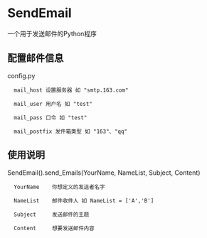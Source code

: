 # SendEmail #

一个用于发送邮件的Python程序

## 配置邮件信息

config.py

      mail_host 设置服务器 如 "smtp.163.com"
  
      mail_user 用户名 如 "test"
  
      mail_pass 口令 如 "test"
  
      mail_postfix 发件箱类型 如 "163"、"qq"

## 使用说明
      
SendEmail().send_Emails(YourName, NameList, Subject, Content)
      
      YourName    你想定义的发送者名字
      
      NameList    邮件收件人 如 NameList = ['A','B']
      
      Subject     发送邮件的主题
      
      Content     想要发送邮件内容
